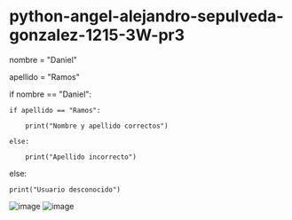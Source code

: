# python-angel-alejandro-sepulveda-gonzalez-1215-3W-pr3

nombre = "Daniel"

apellido = "Ramos"

if nombre == "Daniel":

    if apellido == "Ramos":
    
        print("Nombre y apellido correctos")
    
    else:
    
        print("Apellido incorrecto")

else:

    print("Usuario desconocido")
![image](https://github.com/user-attachments/assets/1201f13e-e638-4ea3-aedf-32457661a39f)
![image](https://github.com/user-attachments/assets/1746d881-34e4-4e14-92d2-88ba306b07e8)
